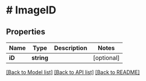 # # ImageID

## Properties

Name | Type | Description | Notes
------------ | ------------- | ------------- | -------------
**iD** | **string** |  | [optional] 

[[Back to Model list]](../../README.md#documentation-for-models) [[Back to API list]](../../README.md#documentation-for-api-endpoints) [[Back to README]](../../README.md)


